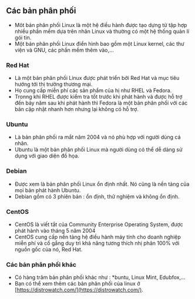 ﻿## Các bản phân phối
- Môt bản phân phối Linux là một hệ điều hành được tạo dựng từ tập hợp nhiều phần mềm dựa trên nhân Linux và thường có một hệ thống quản lí gói tin.
- Một bản phân phối Linux điển hình bao gồm một Linux kernel, các thư viện và GNU, các phần mềm thêm vào,...

### Red Hat
- Là một bản phân phối Linux được phát triển bởi Red Hat và mục tiêu hướng tới thị trường thương mại.
- Họ cung cấp miễn phí các sản phẩm của hị như RHEL và Fedora.
- Tronng khi RHEL được kiểm tra tốt trước khi phát hành và được hỗ trợ đến bảy năm sau khi phát hành thì Fedora là một bản phân phối với các bản cập nhật nhanh hơn nhưng lại không có hỗ trợ.

### Ubuntu
- Là bản phân phối ra mắt năm 2004 và nó phù hợp với người dùng cá nhân.
- Ubuntu là một bản phân phối Linux mà người dùng có thể dễ dàng sử dụng với giao diện đồ họa.

### Debian
- Được xem là bản phân phối Linux ổn định nhất. Nó cũng là nền tảng của mọi bản phát hành Ubuntu.
- Debian gồm có 3 phiên bản : ổn định, thử nghiệm và không ổn định.

### CentOS
- CentOS là viết tắt của Community Enterprise Operating System, được phát hành vào tháng 5 năm 2004
- CentOS cung cấp nền tảng hệ điều hành máy tính cho doanh nghiệp miễn phí và cố gắng duy trì khả năng tương thích nhị phân 100% với nguồn gốc của nó, Red Hat.

### Các bản phân phối khác
- Có hàng trăm bản phân phối khác như : *buntu, Linux Mint, Edubfox,...
- Bạn có thể xem thêm các bản phân phối của linux ở  [https://distrowatch.com/](https://distrowatch.com/).
